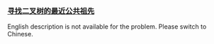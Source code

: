 ### [寻找二叉树的最近公共祖先](https://leetcode.com/problems/er-cha-shu-de-zui-jin-gong-gong-zu-xian-lcof)

<p>English description is not available for the problem. Please switch to Chinese.</p>
